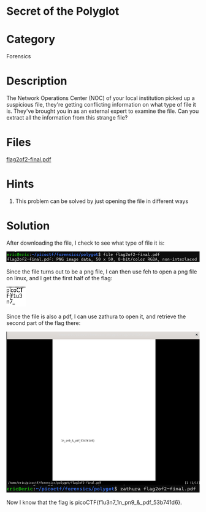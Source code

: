 # Secret of the Polyglot
# Category
Forensics
# Description
The Network Operations Center (NOC) of your local institution picked up a suspicious file, they're getting conflicting information on what type of file it is. They've brought you in as an external expert to examine the file. Can you extract all the information from this strange file?
# Files
[flag2of2-final.pdf](flag2of2-final.pdf)
# Hints
1. This problem can be solved by just opening the file in different ways
# Solution
After downloading the file, I check to see what type of file it is:

![alt text](image.png)

Since the file turns out to be a png file, I can then use feh to open a png file on linux, and I get the first half of the flag:

![alt text](image-1.png)

Since the file is also a pdf, I can use zathura to open it, and retrieve the second part of the flag there:

![alt text](image-2.png)

Now I know that the flag is picoCTF{f1u3n7_1n_pn9_&_pdf_53b741d6}.